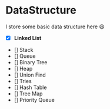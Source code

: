 # DataStructure
I store some basic data structure here :smiley:
- [x] __Linked List__
- [] Stack
- [] Queue
- [] Binary Tree
- [] Heap
- [] Union Find
- [] Tries
- [] Hash Table
- [] Tree Map
- [] Priority Queue
